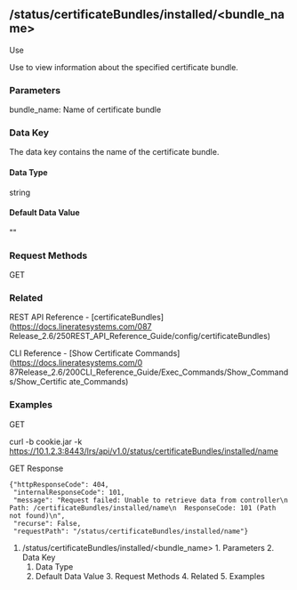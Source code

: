 ## /status/certificateBundles/installed/<bundle_name>

Use

Use to view information about the specified certificate bundle.

### Parameters

bundle_name: Name of certificate bundle

### Data Key

The data key contains the name of the certificate bundle.

#### Data Type

string

#### Default Data Value

""

### Request Methods

GET

### Related

REST API Reference - [certificateBundles](https://docs.lineratesystems.com/087
Release_2.6/250REST_API_Reference_Guide/config/certificateBundles)

CLI Reference - [Show Certificate Commands](https://docs.lineratesystems.com/0
87Release_2.6/200CLI_Reference_Guide/Exec_Commands/Show_Commands/Show_Certific
ate_Commands)

### Examples

GET

curl -b cookie.jar -k
https://10.1.2.3:8443/lrs/api/v1.0/status/certificateBundles/installed/name

GET Response

    
    {"httpResponseCode": 404,
     "internalResponseCode": 101,
     "message": "Request failed: Unable to retrieve data from controller\n  Path: /certificateBundles/installed/name\n  ResponseCode: 101 (Path not found)\n",
     "recurse": False,
     "requestPath": "/status/certificateBundles/installed/name"}
    

  1. /status/certificateBundles/installed/<bundle_name>
    1. Parameters
    2. Data Key
      1. Data Type
      2. Default Data Value
    3. Request Methods
    4. Related
    5. Examples

